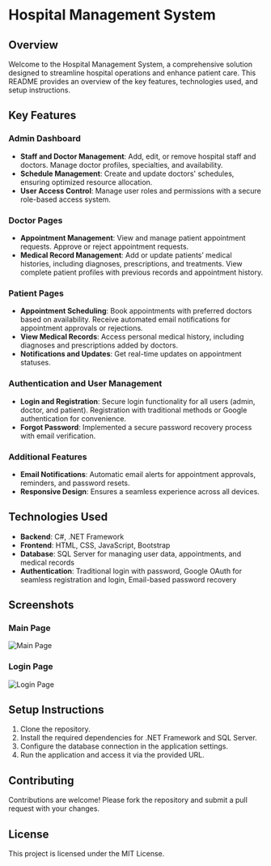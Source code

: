 # Hospital Management System

## Overview
Welcome to the Hospital Management System, a comprehensive solution designed to streamline hospital operations and enhance patient care. This README provides an overview of the key features, technologies used, and setup instructions.

## Key Features

### Admin Dashboard
- **Staff and Doctor Management**: Add, edit, or remove hospital staff and doctors. Manage doctor profiles, specialties, and availability.
- **Schedule Management**: Create and update doctors' schedules, ensuring optimized resource allocation.
- **User Access Control**: Manage user roles and permissions with a secure role-based access system.

### Doctor Pages
- **Appointment Management**: View and manage patient appointment requests. Approve or reject appointment requests.
- **Medical Record Management**: Add or update patients’ medical histories, including diagnoses, prescriptions, and treatments. View complete patient profiles with previous records and appointment history.

### Patient Pages
- **Appointment Scheduling**: Book appointments with preferred doctors based on availability. Receive automated email notifications for appointment approvals or rejections.
- **View Medical Records**: Access personal medical history, including diagnoses and prescriptions added by doctors.
- **Notifications and Updates**: Get real-time updates on appointment statuses.

### Authentication and User Management
- **Login and Registration**: Secure login functionality for all users (admin, doctor, and patient). Registration with traditional methods or Google authentication for convenience.
- **Forgot Password**: Implemented a secure password recovery process with email verification.

### Additional Features
- **Email Notifications**: Automatic email alerts for appointment approvals, reminders, and password resets.
- **Responsive Design**: Ensures a seamless experience across all devices.

## Technologies Used
- **Backend**: C#, .NET Framework
- **Frontend**: HTML, CSS, JavaScript, Bootstrap
- **Database**: SQL Server for managing user data, appointments, and medical records
- **Authentication**: Traditional login with password, Google OAuth for seamless registration and login, Email-based password recovery

## Screenshots
### Main Page
![Main Page](attachment://main_page.jpg)

### Login Page
![Login Page](attachment://login_page.jpg)

## Setup Instructions
1. Clone the repository.
2. Install the required dependencies for .NET Framework and SQL Server.
3. Configure the database connection in the application settings.
4. Run the application and access it via the provided URL.

## Contributing
Contributions are welcome! Please fork the repository and submit a pull request with your changes.

## License
This project is licensed under the MIT License.